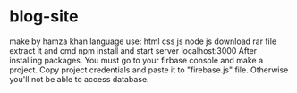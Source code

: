 # blog-site
make by hamza khan
language use:
html 
css 
js 
node js 
download rar file extract it and cmd npm install and start server localhost:3000
After installing packages. You must go to your firbase console and make a project. Copy project credentials and paste it to "firebase.js" file. Otherwise you'll not be able to access database.
